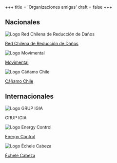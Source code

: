 +++
title = 'Organizaciones amigas'
draft = false
+++

## Nacionales

![Logo Red Chilena de Reducción de Daños](https://encrypted-tbn0.gstatic.com/images?q=tbn:ANd9GcTOARtloKGlGkZPFtsIMSJfKrAaLosceEcvSOm-N9hZX4456FoZS3QO3_HRA9ndrMFo3AU&usqp=CAU)

[Red Chilena de Reducción de Daños](https://web.facebook.com/groups/88078251725/?mibextid=oMANbw) 


![Logo Movimental](https://movimental.b-cdn.net/wp-content/uploads/elementor/thumbs/Logo-Movimental-q62b0mb0l34mfd0132gxxda9doeh8yzpdh7jswowz2.png)

[Movimental](https://www.instagram.com/movimental_ctd?utm_source=ig_web_button_share_sheet&igsh=OGQ5ZDc2ODk2ZA==)


![Logo Cáñamo Chile](https://canamo.cl/wp-content/uploads/2019/11/logo.png)

[Cáñamo Chile](https://canamo.cl/)


## Internacionales

![Logo GRUP IGIA](https://www.sidastudi.org/img/logo-sidastudi-footer.png)

GRUP IGIA


![Logo Energy Control](https://energycontrol.org/wp-content/uploads/2020/04/energy-control.png)

[Energy Control](https://energycontrol.org)


![Logo Échele Cabeza](https://www.echelecabeza.com/wp-content/uploads/2020/07/logoweb.png)

[Échele Cabeza](https://www.echelecabeza.com)
 